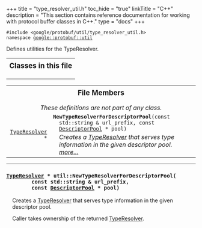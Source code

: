
+++
title = "type_resolver_util.h"
toc_hide = "true"
linkTitle = "C++"
description = "This section contains reference documentation for working with protocol buffer classes in C++."
type = "docs"
+++

<p><code>#include &lt;google/protobuf/util/type_resolver_util.h&gt;<br>namespace <a href="#google.protobuf.util">google::protobuf::util</a></code></p><p>Defines utilities for the TypeResolver. </p><table width="100%"><tr><th colspan="2"><h3 style="margin-top: 4px">Classes in this file</h3></th></tr></table><table><tr><th colspan="2"><h3 style="margin-top: 4px">File Members</h3><div style="font-style: italic; font-weight: normal;">These definitions are not part of any class.</div></th></tr><tr><td style="border-right-width: 0px; text-align: right;"><code><a href='google.protobuf.util.type_resolver#TypeResolver'>TypeResolver</a> *</code></td><td style="border-left-width: 0px"id="NewTypeResolverForDescriptorPool"><div style="padding-left: 16px; text-indent: -16px"><code><b>NewTypeResolverForDescriptorPool</b>(const std::string &amp; url_prefix, const <a href='google.protobuf.descriptor#DescriptorPool'>DescriptorPool</a> * pool)</code></div><div style="font-style: italic; margin-top: 4px; margin-left: 16px;">Creates a <a href='google.protobuf.util.type_resolver#TypeResolver'>TypeResolver</a> that serves type information in the given descriptor pool.  <a href="#NewTypeResolverForDescriptorPool.details">more...</a></div></td></tr></table> <hr><h3 id="NewTypeResolverForDescriptorPool.details"><code><a href='google.protobuf.util.type_resolver#TypeResolver'>TypeResolver</a> * util::NewTypeResolverForDescriptorPool(<br>&nbsp;&nbsp;&nbsp;&nbsp;&nbsp;&nbsp;&nbsp;&nbsp;const std::string &amp; url_prefix,<br>&nbsp;&nbsp;&nbsp;&nbsp;&nbsp;&nbsp;&nbsp;&nbsp;const <a href='google.protobuf.descriptor#DescriptorPool'>DescriptorPool</a> * pool)</code></h3><div style="margin-left: 16px"><p>Creates a <a href='google.protobuf.util.type_resolver#TypeResolver'>TypeResolver</a> that serves type information in the given descriptor pool. </p><p>Caller takes ownership of the returned <a href='google.protobuf.util.type_resolver#TypeResolver'>TypeResolver</a>. </p>

</div>

